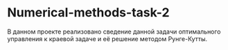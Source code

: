 # Numerical-methods-task-2
В данном проекте реализовано сведение данной задачи оптимального управления к краевой задаче и её решение методом Рунге-Кутты.
